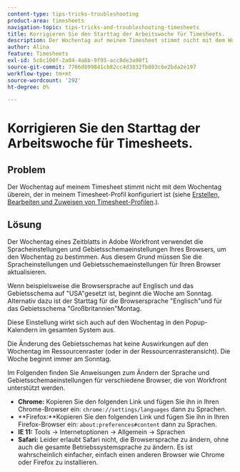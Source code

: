```yaml
---
content-type: tips-tricks-troubleshooting
product-area: timesheets
navigation-topic: tips-tricks-and-troubleshooting-timesheets
title: Korrigieren Sie den Starttag der Arbeitswoche für Timesheets.
description: Der Wochentag auf meinem Timesheet stimmt nicht mit dem Wochentag überein, der in meinem Timesheet-Profil konfiguriert ist.
author: Alina
feature: Timesheets
exl-id: 5c6c100f-2a04-4a6b-9f95-acc8de3a90f1
source-git-commit: 7786d899841cb82cc4d3832fb083c6e2bda2e197
workflow-type: tm+mt
source-wordcount: '292'
ht-degree: 0%

---
```


# Korrigieren Sie den Starttag der Arbeitswoche für Timesheets.

## Problem

Der Wochentag auf meinem Timesheet stimmt nicht mit dem Wochentag überein, der in meinem Timesheet-Profil konfiguriert ist (siehe [Erstellen, Bearbeiten und Zuweisen von Timesheet-Profilen](../../timesheets/create-and-manage-timesheets/create-timesheet-profiles.md).).

## Lösung

Der Wochentag eines Zeitblatts in Adobe Workfront verwendet die Spracheinstellungen und Gebietsschemaeinstellungen Ihres Browsers, um den Wochentag zu bestimmen. Aus diesem Grund müssen Sie die Spracheinstellungen und Gebietsschemaeinstellungen für Ihren Browser aktualisieren. 

Wenn beispielsweise die Browsersprache auf Englisch und das Gebietsschema auf &quot;USA&quot;gesetzt ist, beginnt die Woche am Sonntag. Alternativ dazu ist der Starttag für die Browsersprache &quot;Englisch&quot;und für das Gebietsschema &quot;Großbritannien&quot;Montag.

Diese Einstellung wirkt sich auch auf den Wochentag in den Popup-Kalendern im gesamten System aus.

Die Änderung des Gebietsschemas hat keine Auswirkungen auf den Wochentag im Ressourcenraster (oder in der Ressourcenrasteransicht). Die Woche beginnt immer am Sonntag.

Im Folgenden finden Sie Anweisungen zum Ändern der Sprache und Gebietsschemaeinstellungen für verschiedene Browser, die von Workfront unterstützt werden.

* **Chrome:** Kopieren Sie den folgenden Link und fügen Sie ihn in Ihren Chrome-Browser ein: `chrome://settings/languages` dann zu Sprachen.
* **Firefox:**Kopieren Sie den folgenden Link und fügen Sie ihn in Ihren Firefox-Browser ein: `about:preferences#content` dann zu Sprachen.
* **IE 11:** Tools -> Internetoptionen -> Allgemein -> Sprachen
* **Safari:** Leider erlaubt Safari nicht, die Browsersprache zu ändern, ohne auch die gesamte Betriebssystemsprache zu ändern. Es ist wahrscheinlich einfacher, einfach einen anderen Browser wie Chrome oder Firefox zu installieren.

 

